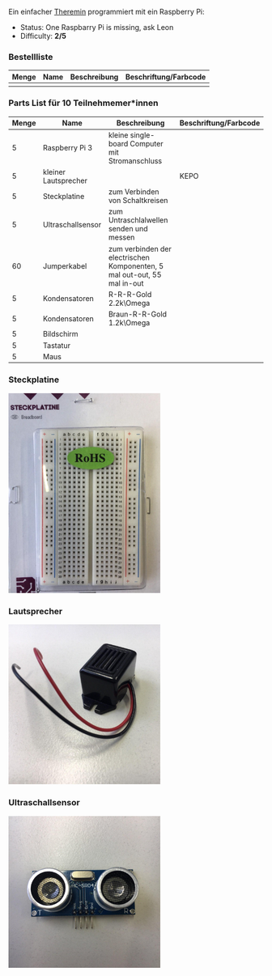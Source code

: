 Ein einfacher [Theremin](https://en.wikipedia.org/wiki/Theremin) programmiert mit ein Raspberry Pi: 
- Status: One Raspbarry Pi is missing, ask Leon
- Difficulty: **2/5**

### Bestellliste

| Menge | Name            | Beschreibung                       | Beschriftung/Farbcode |
|-------|-----------------|------------------------------------|-----------------------|
|||||

### Parts List für 10 Teilnehmemer*innen

| Menge | Name            | Beschreibung                       | Beschriftung/Farbcode |
|-------|-----------------|------------------------------------|-----------------------|
| 5     | Raspberry Pi 3             | kleine single-board Computer	mit Stromanschluss	               |                       |
| 5     | kleiner Lautsprecher  |  |    KEPO                   |
| 5     | Steckplatine  |   zum Verbinden von Schaltkreisen                                 |                       |
| 5     | Ultraschallsensor             |  zum Untraschlalwellen senden und messen          |                       |
| 60     | Jumperkabel            |   zum verbinden der electrischen Komponenten, 5 mal out-out, 55 mal in-out                               |                       |
| 5    | Kondensatoren | R-R-R-Gold 2.2k\Omega |     |
| 5    | Kondensatoren | Braun-R-R-Gold 1.2k\Omega |     |
| 5    | Bildschirm |  |     |
| 5    | Tastatur |  |     |
| 5    | Maus |  |     |

### Steckplatine
<img src="pics/steckplatine.jpg" width=300px alt="Steckplatine">

### Lautsprecher
<img src="pics/piezo.jpg" width=300px alt="Piezo Element">

### Ultraschallsensor
<img src="pics/ultraschallsensor.jpg" width=300px alt="Ultraschallsensor">
